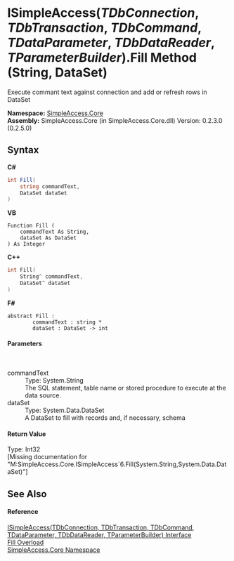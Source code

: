 # ISimpleAccess(*TDbConnection*, *TDbTransaction*, *TDbCommand*, *TDataParameter*, *TDbDataReader*, *TParameterBuilder*).Fill Method (String, DataSet)
 

Execute commant text against connection and add or refresh rows in DataSet

**Namespace:**&nbsp;<a href="N_SimpleAccess_Core">SimpleAccess.Core</a><br />**Assembly:**&nbsp;SimpleAccess.Core (in SimpleAccess.Core.dll) Version: 0.2.3.0 (0.2.5.0)

## Syntax

**C#**<br />
``` C#
int Fill(
	string commandText,
	DataSet dataSet
)
```

**VB**<br />
``` VB
Function Fill ( 
	commandText As String,
	dataSet As DataSet
) As Integer
```

**C++**<br />
``` C++
int Fill(
	String^ commandText, 
	DataSet^ dataSet
)
```

**F#**<br />
``` F#
abstract Fill : 
        commandText : string * 
        dataSet : DataSet -> int 

```


#### Parameters
&nbsp;<dl><dt>commandText</dt><dd>Type: System.String<br />The SQL statement, table name or stored procedure to execute at the data source.</dd><dt>dataSet</dt><dd>Type: System.Data.DataSet<br />A DataSet to fill with records and, if necessary, schema</dd></dl>

#### Return Value
Type: Int32<br />\[Missing <returns> documentation for "M:SimpleAccess.Core.ISimpleAccess`6.Fill(System.String,System.Data.DataSet)"\]

## See Also


#### Reference
<a href="T_SimpleAccess_Core_ISimpleAccess_6">ISimpleAccess(TDbConnection, TDbTransaction, TDbCommand, TDataParameter, TDbDataReader, TParameterBuilder) Interface</a><br /><a href="Overload_SimpleAccess_Core_ISimpleAccess_6_Fill">Fill Overload</a><br /><a href="N_SimpleAccess_Core">SimpleAccess.Core Namespace</a><br />